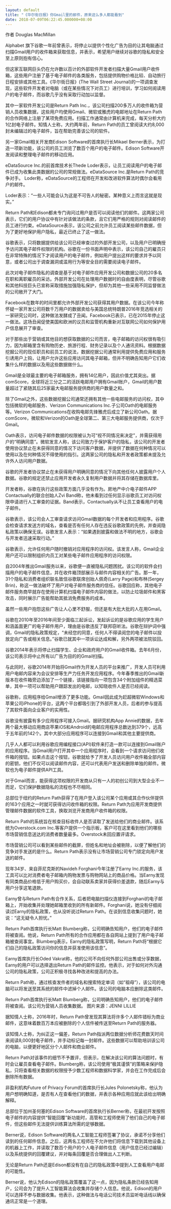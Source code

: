 ```yaml
---
layout: default
title: "《华尔街日报》你Gmail里的邮件，原来这么多人都能看到"
date: 2018-07-09T06:22:45.000000+08:00
---
```


作者 Douglas MacMillan

Alphabet 旗下谷歌一年前曾表示，将停止以提供个性化广告为目的让其电脑通过扫描Gmail用户的收件箱来获取信息，并表示，希望用户继续对谷歌的隐私和安全至上原则抱有信心。

但这家互联网巨头仍在允许数以百计的外部软件开发者扫描大量Gmail用户收件箱，这些用户注册了基于电子邮件的各类服务，包括提供购物价格比较、自动旅行日程安排或其他工具。《华尔街日报》(The Wall Street Journal)的一项调查发现，这些软件开发者对电脑（或在某些情况下对员工）进行培训，学习如何阅读用户的电子邮件，而谷歌几乎没有采取行动加以监督。

其中一家软件开发公司是Return Path Inc.，该公司扫描200多万人的收件箱为营销人员收集数据，这些用户均使用Gmail、微软或雅虎的电邮地址在Return Path的合作网络上注册了某项免费应用。扫描工作通常由计算机来完成，每天分析大约1亿封电子邮件。知情人士称，大约两年前，Return Path的员工曾阅读大约8,000封未编辑过的电子邮件，旨在帮助完善该公司的软件。

另一家Gmail相关开发商Edison Software的首席执行长Mikael Berner表示，为打造一项新功能，该公司的员工浏览了数百个用户的电子邮件。Edison Software开发阅读和整理电子邮件的移动应用。

eDataSource Inc.的前首席技术长Thede Loder表示，让员工阅读用户的电子邮件已成为收集此类数据的公司的常规做法。eDataSource Inc.是Return Path的竞争对手。 Loder称，eDataSource的工程师在开发和改进软件算法时偶尔会看用户的邮件。

Loder表示：“一些人可能会认为这是不可告人的秘密。某种意义上而言这就是现实。”

Return Path和Edison都未专门询问过用户是否可以阅读他们的邮件。这两家公司表示，它们的用户协议中有针对该做法的条款，且它们用严格的规则对阅读邮件的员工进行约束。eDataSource表示，该公司之前允许员工阅读某些邮件数据，但为了更好地保护用户隐私，最近已终止了这一做法。

谷歌表示，只将数据提供给该公司已经审查过的外部开发公司，以及用户已明确授予访问其电子邮件权限的机构。谷歌在一份书面声明中表示，该公司自己的雇员只在非常特殊的情况下才阅读用户的电子邮件，例如用户提出这样的要求并予以同意，或者公司出于调查漏洞或滥用行为等安全目的需要阅读电子邮件。

此次对电子邮件隐私的调查是基于对电子邮件应用开发公司和数据公司的20多名在职和离职雇员的采访。外部开发公司在处理用户数据时的自由度表明，尽管谷歌和其他科技巨头已宣称采取措施加强隐私保护，但却为其他一些采用不同监督做法的公司敞开了大门。

Facebook在数年的时间里都允许外部开发公司获得其用户数据。在该公司今年称怀疑一家开发公司将数千万用户的数据卖给与美国总统特朗普2016年竞选相关的一家研究公司时，这种做法发酵成了丑闻。Facebook已表示，已在2015年停止这一做法。这场丑闻促使美国和欧洲的议员和监管机构重新对互联网公司如何保护用户信息展开了审查。

对于那些出于营销或其他目的想获取数据的公司而言，电子邮箱的访问权很有吸引力，因为邮箱里含有购物历史、旅游行程、财务记录以及个人通讯资料。根据数据挖掘公司的现任职员和前员工的说法，数据挖据公司通常利用提供免费应用和服务引诱用户上钩，让用户允许这些应用访问其电子邮箱，但并不明确告知用户它们收集什么样的数据以及用这些数据做什么。

Gmail是全球最主要的电子邮箱服务，拥有14亿用户，因此价值尤其突出。据comScore，全球将近三分之二的活跃电邮用户拥有Gmail账户，Gmail的用户数量超过了紧随其后25家最大电邮服务提供商的用户数量之和。

除了Gmail之外，这些数据挖掘公司通常还拥有其他一些电邮服务的访问权，其中包括微软的电邮服务、Verizon Communications Inc.子公司Oath的电邮服务等。Verizon Communications在收购电邮先锋雅虎后成立了新公司Oath。据comScore，微软和Verizon的Oath是全球第二、第三大电邮服务提供商，仅次于Gmail。

Oath表示，访问电子邮件数据的权限被认为可“视不同情况来决定”，并需获得用户的“明确同意”。微软发言人称，该公司致力于保护客户的隐私，该公司的开发者使用协议禁止在未获得同意的情况下访问客户数据，并提供了数据在何种情况可以使用以及在何种情况不得使用的指引。这两家公司的隐私和开发者政策都未提及允许外人访问用户数据。

谷歌的开发者协议禁止在未获得用户明确同意的情况下向其他任何人披露用户个人数据。谷歌的规定还禁止应用开发者永久复制用户数据并将其存储在数据库里。

开发者称，谷歌在执行这些政策方面几乎没有作为。房地产中介电子邮件APP Contactually的联合创始人Zvi Band称，他未看到过任何显示谷歌员工对访问权限申请进行人工审查的证据。Band表示，Contactually从不让员工查看用户的电子邮件。

谷歌表示，该公司会人工审查请求访问Gmail数据的每个开发者和应用程序。谷歌会检查请求发送方的域名，查看是否有任何人存在违反谷歌政策的先例，并查阅隐私政策以确保无误。谷歌发言人表示：“如果遇到披露和做法不明的地方，谷歌会与开发者迅速采取行动。”

谷歌表示，允许任何用户随时撤销对应用程序的访问权。该发言人称，Gmail企业用户还可以限制组织内员工对某些电子邮件应用程序的访问权限。

自2004年推出Gmail服务以来，谷歌便一直被隐私问题困扰。该公司的软件会扫描用户的电子邮件信息，并在收件箱顶部展示与邮件内容相关的广告。那一年，31个隐私和消费者组织联名致信谷歌联席创始人佩奇(Larry Page)和布林(Sergey Brin)，称这一做法破坏了用户对电子邮件服务商的信任。谷歌回应称，其他电子邮件服务商早就存在使用计算机扫描电子邮件内容的做法，以防止垃圾邮件和黑客攻击，同时展示广告能帮助其抵消免费服务的成本。

虽然一些用户抱怨这些广告让人心里不舒服，但还是有大批大批的人在用Gmail。

谷歌在2010年至2016年间至少面临三起诉讼，发起诉讼的是谷歌应用的学生用户和涵盖面更广的电子邮件用户，理由是谷歌违反了联邦窃听法。谷歌在辩护词中强调，Gmail的隐私政策规定，“未经您的同意，任何人不得读阅您的电子邮件以投放定向广告或相关信息。”谷歌已就其中一项诉讼达成和解，另外两项被法院驳回。

谷歌2014年表示将停止扫描学生、企业和政府用户的Gmail收件箱。去年6月份，该公司表示将中止所有以广告为目的的Gmail扫描。

与此同时，谷歌2014年开始将Gmail作为开发人员的平台来推广，开发人员可利用用户电邮内容来为会议安排等生产力任务开发应用程序。今年春季推出的Gmail新版本在收件箱旁边添加了一个链接，该链接指向一项包含34个附加组件的精选菜单，其中一项可以帮助用户跟踪发出的电邮，以知晓收件人是否已经阅读。

谷歌称，应用程序给Gmail增添了更多功能。Gmail因此成为赶超微软Windows和苹果公司iPhone的平台，这两个平台都吸引到了外部开发人员，后者的参与提高了其软件面向企业客户的实用性。

谷歌没有披露有多少应用程序可接入Gmail。据研究机构App Annie的数据，去年两个最大移动应用商店苹果iOS和Android的电邮应用程序总数达到379个，远高于五年前的142个。其中大部分应用程序可以连接到Gmail和其他主要提供商。

几乎人人都可以利用谷歌应用编程接口(API)软件来打造一款可以连接到Gmail账户的应用程序。当Gmail用户打开其中一个应用程序时，会看到一个请求访问他们收件箱的按钮。如果点击这个按钮，谷歌就给予了开发人员访问用户收件箱全部内容的密钥，他们不仅可以阅读邮件内容，还可以代表用户发送和删除单独的邮件。微软也为电子邮件提供API工具。

对于Gmail而言，能获得这项权限的开发商从只有一人的初创公司到大型企业不一而足，它们保护数据隐私的流程也不尽相同。

总部位于纽约的Return Path获得了在用户登入该公司某个应用或其合作伙伴提供的163个应用之一时就可获得访问收件箱的权限。Return Path为应用开发商提供管理邮件数据的软件工具，换取浏览开发商用户收件箱的权限。

Return Path的系统旨在核查目标收件人是否读取了发送给他们的商业邮件。该系统为Overstock.com Inc.等客户提供一个指示板，客户可在这里看到他们的哪些市场营销信息送达的消费者数量最多。Overstock未回应置评请求。

市场营销公司可以看到某些邮件的截屏，但姓名和地址会被剔除，以便了解他们的竞争对手发送的是什么。Return Path表示没有让市场营销公司专门锁定向用户发送的邮件。

现年34岁、来自菲尼克斯的Navideh Forghani今年注册了Earny Inc.的服务，该工具可以比对消费者电子邮箱内购物发票与购物网站上的商品价格。当Earny发现有同类商品价格低于用户购买价，会自动联系卖家并获得价差退款，随后Earny与用户分享这笔退款。

Earny曾与Return Path有合作关系，后者把电脑扫描仪连接到Forghani的电子邮箱上，开始收集并处理她邮箱里收到的所有新邮件。Forghani说，她没有仔细阅读过Earny的隐私政策，也从没听说过Return Path。在谈到信息收集问题时，她说：“这无疑令人担忧。”

Return Path首席执行长Matt Blumberg称，公司明确告知用户，他们的电子邮件将被查阅。他说，Return Path所有的合作应用都在各自网站上提到了用户电子邮箱被查阅事宜。Blumberg表示，Earny的隐私政策写明，Return Path将“根据它们自己的隐私政策访问你的信息并获准使用该信息”。

Earny首席执行长Oded Vakrat称，他的公司不向任何外部公司出售或分享数据，Earny的用户可以选择退出Return Path的邮件监控。他表示，对于如何对外沟通公司的隐私政策，公司正积极寻找各种改进和提高的办法。

Return Path称，通过核查发件者的域名和搜索特定单词（如“祖母”），该公司的电脑可以将发送至其系统的邮件中滤掉个人邮件。该公司的电脑本应删除这类邮件。

Return Path首席执行长Matt Blumberg称，公司明确告知用户，他们的电子邮件将被查阅。该公司为营销人员收集数据。 图片来源：JENNI LILLIE

据知情人士称，2016年时，Return Path曾发现其算法将许多个人邮件错标为商业邮件，这意味着数百万本应被删除的个人信件被传送至Return Path的服务器。

该知情人士称，为纠正这一偏差，Return Path指派两位数据分析师花费数天时间来阅读8,000封电子邮件，并手动标记每一封邮件。这些数据可以帮助培训该公司的电脑，以便更好地区分个人邮件和商业邮件。

Return Path对该事件的细节不予置评，但表示，在解决该公司的算法问题时，有时会让雇员查看电子邮件。Blumberg称，该公司使用“极其谨慎”的策略来保护隐私，只将查看相关数据的权限授予少数工程师和数据科学家，并会在工作完成后会删除所有数据。

非盈利机构Future of Privacy Forum的首席执行长Jules Polonetsky称，他认为用户想明确知道，是否有人在查看他们的数据，并表示各种应用应就此该给出明确解释。

总部位于加州圣何塞的Edison Software的首席执行长Berner称，在最初开发按照电子邮件的内容提供“智能回覆”新功能时，高管和工程师使用了他们自己的电子邮件，但这些邮件无法提供训练算法所需的足够数据。

Berner说，Edison Software的两名人工智能工程师签署了协议，承诺不分享他们读到的任何邮件信息。之后，这两名工程师在不允许他们将信息下载到其他设备上的机器上工作，并读取了数百个用户的个人电子邮件信息（用户信息已经过编辑）以及系统提供的回覆建议，并对每条回覆是否合理做出人工判断。

无论是Return Path还是Edison都没有在自己的隐私政策中提到人工查看用户电邮的可能性。

Berner说，他认为Edison的隐私政策覆盖了这一点，因为隐私条款已经告知用户，公司会为了提升人工智能算法会收集并存储个人信息。他说，Edison的用户可以选择不参与数据收集。他表示，这种做法与电话公司技术员监听电话线以确保通讯正常是一个道理。

